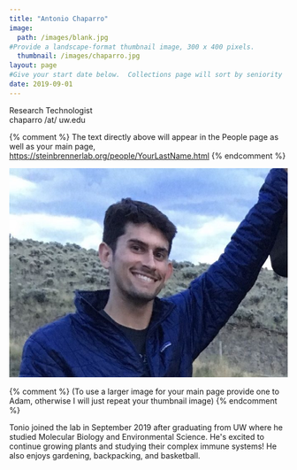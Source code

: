 ```yaml
---
title: "Antonio Chaparro"
image: 
  path: /images/blank.jpg
#Provide a landscape-format thumbnail image, 300 x 400 pixels.
  thumbnail: /images/chaparro.jpg
layout: page
#Give your start date below.  Collections page will sort by seniority
date: 2019-09-01
---
```


Research Technologist <br>
chaparro /at/ uw.edu

{% comment %}
The text directly above will appear in the People page as well as your main page, https://steinbrennerlab.org/people/YourLastName.html
{% endcomment %}

<img src="/images/chaparro.jpg" class="align-left" alt="">

<BR CLEAR="left">

{% comment %}
(To use a larger image for your main page provide one to Adam, otherwise I will just repeat your thumbnail image)
{% endcomment %}

Tonio joined the lab in September 2019 after graduating from UW where he studied Molecular Biology and Environmental Science. He's excited to continue growing plants and studying their complex immune systems! He also enjoys gardening, backpacking, and basketball. 